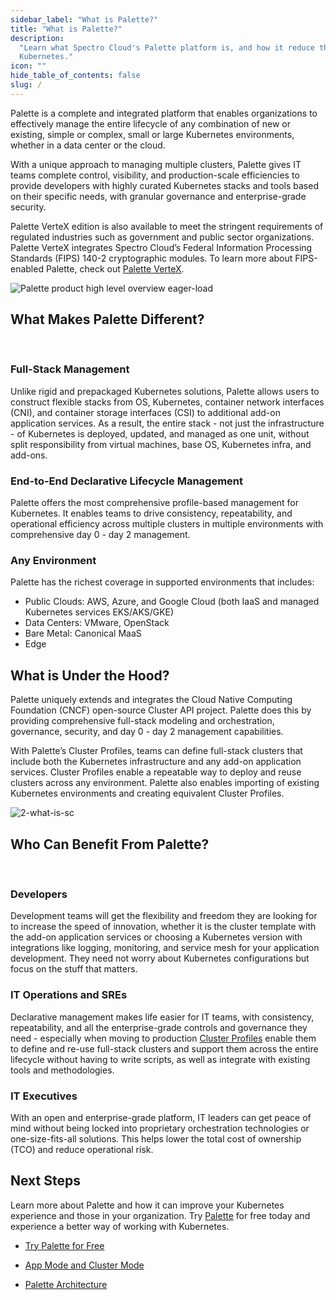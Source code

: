 ```yaml
---
sidebar_label: "What is Palette?"
title: "What is Palette?"
description:
  "Learn what Spectro Cloud's Palette platform is, and how it reduce the complexities your encounter today with
  Kubernetes."
icon: ""
hide_table_of_contents: false
slug: /
---
```


Palette is a complete and integrated platform that enables organizations to effectively manage the entire lifecycle of
any combination of new or existing, simple or complex, small or large Kubernetes environments, whether in a data center
or the cloud.

With a unique approach to managing multiple clusters, Palette gives IT teams complete control, visibility, and
production-scale efficiencies to provide developers with highly curated Kubernetes stacks and tools based on their
specific needs, with granular governance and enterprise-grade security.

Palette VerteX edition is also available to meet the stringent requirements of regulated industries such as government
and public sector organizations. Palette VerteX integrates Spectro Cloud’s Federal Information Processing Standards
(FIPS) 140-2 cryptographic modules. To learn more about FIPS-enabled Palette, check out
[Palette VerteX](../vertex/vertex.md).

![Palette product high level overview eager-load](/docs_introduction_product-overview.png)

## What Makes Palette Different?

<br />

### Full-Stack Management

Unlike rigid and prepackaged Kubernetes solutions, Palette allows users to construct flexible stacks from OS,
Kubernetes, container network interfaces (CNI), and container storage interfaces (CSI) to additional add-on application
services. As a result, the entire stack - not just the infrastructure - of Kubernetes is deployed, updated, and managed
as one unit, without split responsibility from virtual machines, base OS, Kubernetes infra, and add-ons.

### End-to-End Declarative Lifecycle Management

Palette offers the most comprehensive profile-based management for Kubernetes. It enables teams to drive consistency,
repeatability, and operational efficiency across multiple clusters in multiple environments with comprehensive day 0 -
day 2 management.

### Any Environment

Palette has the richest coverage in supported environments that includes:

- Public Clouds: AWS, Azure, and Google Cloud (both IaaS and managed Kubernetes services EKS/AKS/GKE)
- Data Centers: VMware, OpenStack
- Bare Metal: Canonical MaaS
- Edge

## What is Under the Hood?

Palette uniquely extends and integrates the Cloud Native Computing Foundation (CNCF) open-source Cluster API project.
Palette does this by providing comprehensive full-stack modeling and orchestration, governance, security, and day 0 -
day 2 management capabilities.

With Palette’s Cluster Profiles, teams can define full-stack clusters that include both the Kubernetes infrastructure
and any add-on application services. Cluster Profiles enable a repeatable way to deploy and reuse clusters across any
environment. Palette also enables importing of existing Kubernetes environments and creating equivalent Cluster
Profiles.

![2-what-is-sc](/docs_introduction_palette-components.png)

## Who Can Benefit From Palette?

<br />

### Developers

Development teams will get the flexibility and freedom they are looking for to increase the speed of innovation, whether
it is the cluster template with the add-on application services or choosing a Kubernetes version with integrations like
logging, monitoring, and service mesh for your application development. They need not worry about Kubernetes
configurations but focus on the stuff that matters.

### IT Operations and SREs

Declarative management makes life easier for IT teams, with consistency, repeatability, and all the enterprise-grade
controls and governance they need - especially when moving to production
[Cluster Profiles](../profiles/cluster-profiles/cluster-profiles.md) enable them to define and re-use full-stack
clusters and support them across the entire lifecycle without having to write scripts, as well as integrate with
existing tools and methodologies.

### IT Executives

With an open and enterprise-grade platform, IT leaders can get peace of mind without being locked into proprietary
orchestration technologies or one-size-fits-all solutions. This helps lower the total cost of ownership (TCO) and reduce
operational risk.

## Next Steps

Learn more about Palette and how it can improve your Kubernetes experience and those in your organization. Try
[Palette](https://console.spectrocloud.com/) for free today and experience a better way of working with Kubernetes.

- [Try Palette for Free](../getting-started/palette-freemium.md)

- [App Mode and Cluster Mode](palette-modes.md)

- [Palette Architecture](../architecture/architecture-overview.md)
